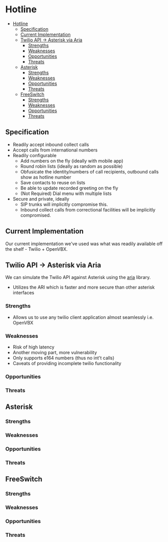 # Hotline

<!-- MDTOC maxdepth:6 firsth1:1 numbering:0 flatten:0 bullets:1 updateOnSave:1 -->

- [Hotline](#hotline)   
   - [Specification](#specification)   
   - [Current Implementation](#current-implementation)   
   - [Twilio API -> Asterisk via Aria](#twilio-api-asterisk-via-aria)   
      - [Strengths](#strengths)   
      - [Weaknesses](#weaknesses)   
      - [Opportunities](#opportunities)   
      - [Threats](#threats)   
   - [Asterisk](#asterisk)   
      - [Strengths](#strengths)   
      - [Weaknesses](#weaknesses)   
      - [Opportunities](#opportunities)   
      - [Threats](#threats)   
   - [FreeSwitch](#freeswitch)   
      - [Strengths](#strengths)   
      - [Weaknesses](#weaknesses)   
      - [Opportunities](#opportunities)   
      - [Threats](#threats)   

<!-- /MDTOC -->

## Specification

- Readily accept inbound collect calls
- Accept calls from international numbers
- Readily configurable
  - Add numbers on the fly (ideally with mobile app)
  - Round robin lists (ideally as random as possible)
  - Obfusicate the identity/numbers of call recipients, outbound calls show as hotline number
  - Save contacts to reuse on lists
  - Be able to update recorded greeting on the fly
  - (Not Required) Dial menu with multiple lists
- Secure and private, ideally
  - SIP trunks will implicitly compromise this.
  - Inbound collect calls from correctional facilities will be implicitly compromised.


## Current Implementation

Our current implementation we've used was what was readily available off the shelf -  Twilio + OpenVBX.



## Twilio API -> Asterisk via Aria

We can simulate the Twilio API against Asterisk using the [aria](https://github.com/ssokol/aria) library.
  - Utilizes the ARI which is faster and more secure than other asterisk interfaces

### Strengths
- Allows us to use any twilio client application almost seamlessly i.e. OpenVBX


### Weaknesses
- Risk of high latency
- Another moving part, more vulnerability
- Only supports e164 numbers (thus no int't calls)
- Caveats of providing incomplete twilio functionality

### Opportunities

### Threats


## Asterisk

### Strengths

### Weaknesses

### Opportunities

### Threats


## FreeSwitch

### Strengths

### Weaknesses

### Opportunities

### Threats
